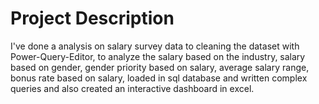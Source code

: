 # Project Description
I've done a analysis on salary survey data to cleaning the dataset with Power-Query-Editor, to analyze the salary based on the industry,
salary based on gender, gender priority based on salary, average salary range, bonus rate based on salary, loaded in sql database and 
written complex queries and also created an interactive dashboard in excel. 
